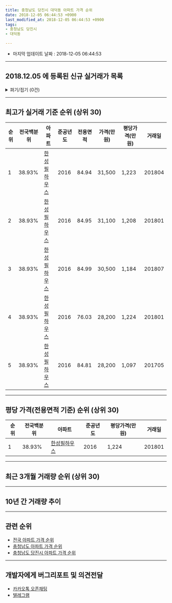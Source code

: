 ```yaml
---
title: 충청남도 당진시 대덕동 아파트 가격 순위
date: 2018-12-05 06:44:53 +0900
last_modified_at: 2018-12-05 06:44:53 +0900
tags:
- 충청남도 당진시
- 대덕동

---
```


* 마지막 업데이트 날짜 : 2018-12-05 06:44:53

---

## 2018.12.05 에 등록된 신규 실거래가 목록

<details>
<summary>펴기/접기 (0건)</summary>
<div markdown="1">

|아파트|전국백분위|준공년도|전용면적|가격(만원)|평당가격(만원)|거래일|
|---|---|---|---|---|---|---|
|없음|||||||


</div>
</details>

---

## 최고가 실거래 기준 순위 (상위 30)


|순위|전국백분위|아파트|준공년도|전용면적|가격(만원)|평당가격(만원)|거래일|
|---|---|---|---|---|---|---|---|
|1|38.93%|[한성필하우스](https://search.naver.com/search.naver?query=%EC%B6%A9%EC%B2%AD%EB%82%A8%EB%8F%84+%EB%8B%B9%EC%A7%84%EC%8B%9C+%EB%8C%80%EB%8D%95%EB%8F%99+%ED%95%9C%EC%84%B1%ED%95%84%ED%95%98%EC%9A%B0%EC%8A%A4)|2016|84.94|31,500|1,223|201804|
|2|38.93%|[한성필하우스](https://search.naver.com/search.naver?query=%EC%B6%A9%EC%B2%AD%EB%82%A8%EB%8F%84+%EB%8B%B9%EC%A7%84%EC%8B%9C+%EB%8C%80%EB%8D%95%EB%8F%99+%ED%95%9C%EC%84%B1%ED%95%84%ED%95%98%EC%9A%B0%EC%8A%A4)|2016|84.95|31,100|1,208|201801|
|3|38.93%|[한성필하우스](https://search.naver.com/search.naver?query=%EC%B6%A9%EC%B2%AD%EB%82%A8%EB%8F%84+%EB%8B%B9%EC%A7%84%EC%8B%9C+%EB%8C%80%EB%8D%95%EB%8F%99+%ED%95%9C%EC%84%B1%ED%95%84%ED%95%98%EC%9A%B0%EC%8A%A4)|2016|84.99|30,500|1,184|201807|
|4|38.93%|[한성필하우스](https://search.naver.com/search.naver?query=%EC%B6%A9%EC%B2%AD%EB%82%A8%EB%8F%84+%EB%8B%B9%EC%A7%84%EC%8B%9C+%EB%8C%80%EB%8D%95%EB%8F%99+%ED%95%9C%EC%84%B1%ED%95%84%ED%95%98%EC%9A%B0%EC%8A%A4)|2016|76.03|28,200|1,224|201801|
|5|38.93%|[한성필하우스](https://search.naver.com/search.naver?query=%EC%B6%A9%EC%B2%AD%EB%82%A8%EB%8F%84+%EB%8B%B9%EC%A7%84%EC%8B%9C+%EB%8C%80%EB%8D%95%EB%8F%99+%ED%95%9C%EC%84%B1%ED%95%84%ED%95%98%EC%9A%B0%EC%8A%A4)|2016|84.81|28,200|1,097|201705|


---

## 평당 가격(전용면적 기준) 순위 (상위 30)


|순위|전국백분위|아파트|준공년도|평당가격(만원)|거래일|
|---|---|---|---|---|---|
|1|38.93%|[한성필하우스](https://search.naver.com/search.naver?query=%EC%B6%A9%EC%B2%AD%EB%82%A8%EB%8F%84+%EB%8B%B9%EC%A7%84%EC%8B%9C+%EB%8C%80%EB%8D%95%EB%8F%99+%ED%95%9C%EC%84%B1%ED%95%84%ED%95%98%EC%9A%B0%EC%8A%A4)|2016|1,224|201801|


---

## 최근 3개월 거래량 순위 (상위 30)


<div style="width:100%;">
    <canvas id="deal_count_ranking" height="250"></canvas>
</div>


<script>
new Chart(document.getElementById("deal_count_ranking"), {
    type: 'horizontalBar',
    data: {
        labels: ['한성필하우스'],
        datasets: [{
            label: '실거래 수',
            data: [2],
            borderColor: "rgba(255, 0, 128, 1)",
            backgroundColor: "rgba(255, 0, 128, 0.5)",
            fill: false,
        }]
    },
    options: {
        responsive: true,
        title: {
            display: true,
            text: '최근 3개월 거래량 순위'
        },
        tooltips: {
            mode: 'index',
            intersect: false,
            callbacks: {
                title: function(tooltipItems, data) {
                    return "실거래 수:";
                },
                label: function(tooltipItem, data) {
                    return data.labels[tooltipItem.index] + ": " + tooltipItem.xLabel;
                }
            }
        },
        hover: {
            mode: 'nearest',
            intersect: true
        },
        scales: {
            xAxes: [{
                display: true,
                scaleLabel: {
                    display: true,
                    labelString: '실거래 수'
                },
                ticks: {
                    suggestedMin: 0,
                }
            }],
            yAxes: [{
                display: true,
                ticks: {
                    autoSkip: false,
                    callback: function(value, index, values) {
                        if (value.length > 15)
                            return value.substr(0, 13) + "...";
                        else
                            return value;
                    }
                },
                scaleLabel: {
                    display: false,
                }
            }]
        }
    }
});

</script>


---

## 10년 간 거래량 추이


<div style="width:100%;">
    <canvas id="deal_progress" height="250"></canvas>
</div>

<script>
new Chart(document.getElementById("deal_progress"), {
    type: 'line',
    data: {
        labels: ['200812','200901','200902','200903','200904','200905','200906','200907','200908','200909','200910','200911','200912','201001','201002','201003','201004','201005','201006','201007','201008','201009','201010','201011','201012','201101','201102','201103','201104','201105','201106','201107','201108','201109','201110','201111','201112','201201','201202','201203','201204','201205','201206','201207','201208','201209','201210','201211','201212','201301','201302','201303','201304','201305','201306','201307','201308','201309','201310','201311','201312','201401','201402','201403','201404','201405','201406','201407','201408','201409','201410','201411','201412','201501','201502','201503','201504','201505','201506','201507','201508','201509','201510','201511','201512','201601','201602','201603','201604','201605','201606','201607','201608','201609','201610','201611','201612','201701','201702','201703','201704','201705','201706','201707','201708','201709','201710','201711','201712','201801','201802','201803','201804','201805','201806','201807','201808','201809','201810','201811','201812'],
        datasets: [{
            label: '실거래 수',
            pointRadius: 1,
            data: [0, 0, 0, 0, 0, 0, 0, 0, 0, 0, 0, 0, 0, 0, 0, 0, 0, 0, 0, 0, 0, 0, 0, 0, 0, 0, 0, 0, 0, 0, 0, 0, 0, 0, 0, 0, 0, 0, 0, 0, 0, 0, 0, 0, 0, 0, 0, 0, 0, 0, 0, 0, 0, 0, 0, 0, 0, 0, 0, 0, 0, 0, 0, 0, 0, 0, 0, 0, 0, 0, 0, 0, 0, 0, 0, 0, 0, 0, 0, 0, 0, 0, 0, 0, 0, 0, 0, 0, 0, 0, 0, 0, 4, 3, 1, 4, 1, 1, 1, 1, 0, 4, 3, 3, 7, 4, 1, 0, 1, 4, 0, 3, 5, 3, 1, 1, 0, 0, 1, 1, 0],
            borderColor: "rgba(255, 201, 14, 1)",
            backgroundColor: "rgba(255, 201, 14, 0.5)",
            fill: true,
        }]
    },
    options: {
        responsive: true,
        title: {
            display: true,
            text: '10년간 거래량 추이'
        },
        tooltips: {
            mode: 'index',
            intersect: false,
        },
        hover: {
            mode: 'nearest',
            intersect: true
        },
        scales: {
            xAxes: [{
                display: true,
                scaleLabel: {
                    display: true,
                    labelString: '년/월'
                }
            }],
            yAxes: [{
                display: true,
                ticks: {
                    suggestedMin: 0,
                },
                scaleLabel: {
                    display: true,
                    labelString: '실거래 수'
                }
            }]
        }
    }
});

</script>


---

## 관련 순위

- [전국 아파트 가격 순위](https://inasie.github.io/apt-ranking/전국)
- [충청남도 아파트 가격 순위](https://inasie.github.io/apt-ranking/충청남도)
- [충청남도 당진시 아파트 가격 순위](https://inasie.github.io/apt-ranking/충청남도-당진시)


---

## 개발자에게 버그리포트 및 의견전달

- [카카오톡 오픈채팅](https://open.kakao.com/o/gLJUAP4)
- [텔레그램](https://t.me/inasie)

